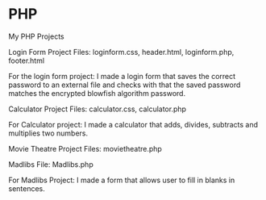 # PHP
My PHP Projects

Login Form Project Files:
loginform.css,
header.html,
loginform.php,
footer.html

For the login form project: 
I made a login form that saves 
the correct password to an external file
and checks with that the saved password matches
the encrypted blowfish algorithm password.

Calculator Project Files:
calculator.css,
calculator.php

For Calculator project:
I made a calculator that 
adds, divides, subtracts and
multiplies two numbers.

Movie Theatre Project Files:
movietheatre.php

Madlibs File: 
Madlibs.php 

For Madlibs Project: 
I made a form that allows 
user to fill in blanks in 
sentences. 


